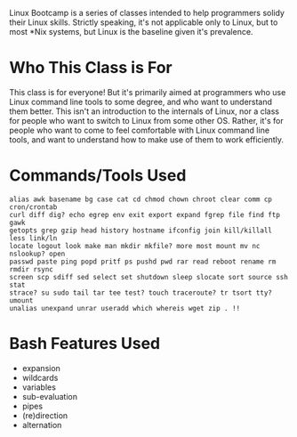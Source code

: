 <!-- TITLE: Linux Bootcamp -->
<!-- SUBTITLE: Solidify your Linux skills -->

Linux Bootcamp is a series of classes intended to help programmers solidy their Linux skills. Strictly speaking, it's not applicable only to Linux, but to most \*Nix systems, but Linux is the baseline given it's prevalence.

# Who This Class is For
This class is for everyone! But it's primarily aimed at programmers who use Linux command line tools to some degree, and who want to understand them better. This isn't an introduction to the internals of Linux, nor a class for people who want to switch to Linux from some other OS. Rather, it's for people who want to come to feel comfortable with Linux command line tools, and want to understand how to make use of them to work efficiently.
# Commands/Tools Used
```
alias awk basename bg case cat cd chmod chown chroot clear comm cp cron/crontab 
curl diff dig? echo egrep env exit export expand fgrep file find ftp gawk
getopts grep gzip head history hostname ifconfig join kill/killall less link/ln
locate logout look make man mkdir mkfile? more most mount mv nc nslookup? open
passwd paste ping popd pritf ps pushd pwd rar read reboot rename rm rmdir rsync
screen scp sdiff sed select set shutdown sleep slocate sort source ssh stat
strace? su sudo tail tar tee test? touch traceroute? tr tsort tty? umount
unalias unexpand unrar useradd which whereis wget zip . !!
```
# Bash Features Used
* expansion
* wildcards
* variables
* sub-evaluation
* pipes
* (re)direction
* alternation